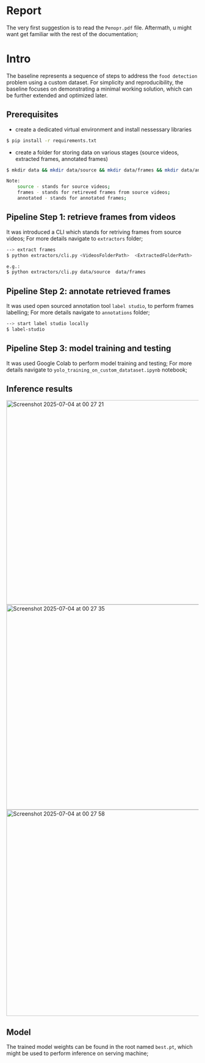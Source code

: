 # Report
The very first suggestion is to read the `Репорт.pdf` file. Aftermath, u might want get familiar with the rest of the documentation;


# Intro
The baseline represents a sequence of steps to address the `food detection` problem using a custom dataset.
For simplicity and reproducibility, the baseline focuses on demonstrating a minimal working solution, which can be further extended and optimized later. 

## Prerequisites
- create a dedicated virtual environment and install nessessary libraries
```bash
$ pip install -r requirements.txt
```
- create a folder for storing data on various stages (source videos, extracted frames, annotated frames)
```bash
$ mkdir data && mkdir data/source && mkdir data/frames && mkdir data/annotated

Note:
    source - stands for source videos;
    frames - stands for retireved frames from source videos;
    annotated - stands for annotated frames;  
```

## Pipeline Step 1: retrieve frames from videos
It was introduced a CLI which stands for retriving frames from source videos;
For more details navigate to `extractors` folder;
```bash
--> extract frames
$ python extractors/cli.py <VideosFolderPath>  <ExtractedFolderPath>

e.g.:
$ python extractors/cli.py data/source  data/frames
```

## Pipeline  Step 2: annotate retrieved frames
It was used open sourced annotation tool `label studio`, to perform frames labelling;
For more details navigate to `annotations` folder;
```bash
--> start label studio locally
$ label-studio
```

## Pipeline Step 3: model training and testing
It was used Google Colab to perform model training and testing;
For more details navigate to `yolo_training_on_custom_datataset.ipynb` notebook;



## Inference results
<img width="534" alt="Screenshot 2025-07-04 at 00 27 21" src="https://github.com/user-attachments/assets/a532ab29-2055-48f3-88bc-1e9cb355584a" />

<img width="536" alt="Screenshot 2025-07-04 at 00 27 35" src="https://github.com/user-attachments/assets/61c46901-af4e-4a27-828c-171385d2248f" />

<img width="539" alt="Screenshot 2025-07-04 at 00 27 58" src="https://github.com/user-attachments/assets/c658cf90-c199-41b9-b245-c7280d9c0308" />


## Model
The trained model weights can be found in the root named `best.pt`, which might be used to perform inference on serving machine;